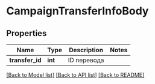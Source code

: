 # CampaignTransferInfoBody

## Properties
Name | Type | Description | Notes
------------ | ------------- | ------------- | -------------
**transfer_id** | **int** | ID перевода | 

[[Back to Model list]](../README.md#documentation-for-models) [[Back to API list]](../README.md#documentation-for-api-endpoints) [[Back to README]](../README.md)



